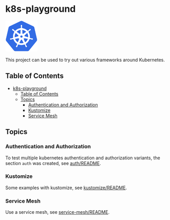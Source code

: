 # k8s-playground

<img src="assets/kubernetes.png" alt="kubernetes" width="100"/>

This project can be used to try out various frameworks around Kubernetes.

## Table of Contents

- [k8s-playground](#k8s-playground)
  - [Table of Contents](#table-of-contents)
  - [Topics](#topics)
    - [Authentication and Authorization](#authentication-and-authorization)
    - [Kustomize](#kustomize)
    - [Service Mesh](#service-mesh)

## Topics

### Authentication and Authorization

To test multiple kubernetes authentication and authorization variants, the section `auth` was created, see [auth/README](auth/README.md).

### Kustomize

Some examples with kustomize, see [kustomize/README](kustomize/README.md).

### Service Mesh

Use a service mesh, see [service-mesh/README](service-mesh/README.md).

